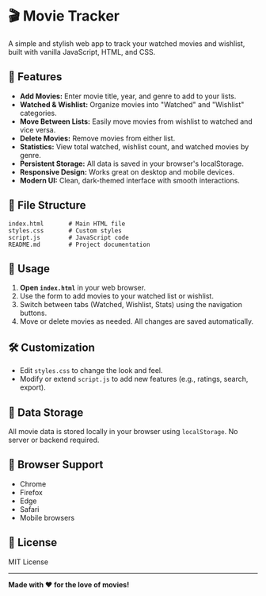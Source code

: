 # 🎬 Movie Tracker

A simple and stylish web app to track your watched movies and wishlist, built with vanilla JavaScript, HTML, and CSS.

## 🚀 Features

- **Add Movies:** Enter movie title, year, and genre to add to your lists.
- **Watched & Wishlist:** Organize movies into "Watched" and "Wishlist" categories.
- **Move Between Lists:** Easily move movies from wishlist to watched and vice versa.
- **Delete Movies:** Remove movies from either list.
- **Statistics:** View total watched, wishlist count, and watched movies by genre.
- **Persistent Storage:** All data is saved in your browser's localStorage.
- **Responsive Design:** Works great on desktop and mobile devices.
- **Modern UI:** Clean, dark-themed interface with smooth interactions.

## 📂 File Structure

```
index.html       # Main HTML file
styles.css       # Custom styles
script.js        # JavaScript code
README.md        # Project documentation
```

## 📝 Usage

1. **Open `index.html`** in your web browser.
2. Use the form to add movies to your watched list or wishlist.
3. Switch between tabs (Watched, Wishlist, Stats) using the navigation buttons.
4. Move or delete movies as needed. All changes are saved automatically.

## 🛠️ Customization

- Edit `styles.css` to change the look and feel.
- Modify or extend `script.js` to add new features (e.g., ratings, search, export).

## 💾 Data Storage

All movie data is stored locally in your browser using `localStorage`. No server or backend required.

## 📱 Browser Support

- Chrome
- Firefox
- Edge
- Safari
- Mobile browsers

## 📄 License

MIT License

---

**Made with ❤️ for the love of movies!**

